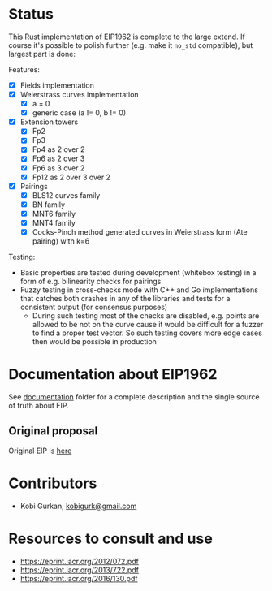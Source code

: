 # Status

This Rust implementation of EIP1962 is complete to the large extend. If course it's possible to polish further (e.g. make it `no_std` compatible), but largest part is done:

Features:
- [x] Fields implementation
- [x] Weierstrass curves implementation
  - [x] a = 0
  - [x] generic case (a != 0, b != 0)
- [x] Extension towers
  - [x] Fp2
  - [x] Fp3
  - [x] Fp4 as 2 over 2
  - [x] Fp6 as 2 over 3
  - [x] Fp6 as 3 over 2
  - [x] Fp12 as 2 over 3 over 2
- [x] Pairings
  - [x] BLS12 curves family
  - [x] BN family
  - [x] MNT6 family
  - [x] MNT4 family
  - [x] Cocks-Pinch method generated curves in Weierstrass form (Ate pairing) with k=6

Testing:

- Basic properties are tested during development (whitebox testing) in a form of e.g. bilinearity checks for pairings
- Fuzzy testing in cross-checks mode with C++ and Go implementations that catches both crashes in any of the libraries and tests for a consistent output (for consensus purposes) 
  - During such testing most of the checks are disabled, e.g. points are allowed to be not on the curve cause it would be difficult for a fuzzer to find a proper test vector. So such testing covers more edge cases then would be possible in production

# Documentation about EIP1962

See [documentation](https://github.com/matter-labs/eip1962/tree/master/documentation) folder for a complete description and the single source of truth about EIP.

## Original proposal

Original EIP is [here](https://eips.ethereum.org/EIPS/eip-1962)

# Contributors

- Kobi Gurkan, [kobigurk@gmail.com](mailto://kobigurk@gmail.com)

# Resources to consult and use 

- https://eprint.iacr.org/2012/072.pdf
- https://eprint.iacr.org/2013/722.pdf
- https://eprint.iacr.org/2016/130.pdf
